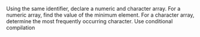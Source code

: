Using the same identifier, declare a numeric and character array.
For a numeric array, find the value of the minimum element. For a character array, determine the most frequently occurring character. Use conditional compilation
